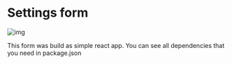 Settings form
========================

![img](https://user-images.githubusercontent.com/54947497/196158668-c73489b1-3840-4515-be8e-a98bb3373614.png)

This form was build as simple react app.
You can see all dependencies that you need in package.json
